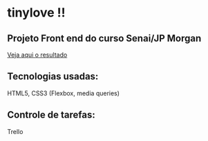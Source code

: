 # tinylove !!

## Projeto Front end do curso Senai/JP Morgan

[Veja aqui o resultado](https://codexp-fronta-p3gc.github.io/layout-1/)

## Tecnologias usadas:

HTML5, CSS3 (Flexbox, media queries) 

## Controle de tarefas:

Trello
